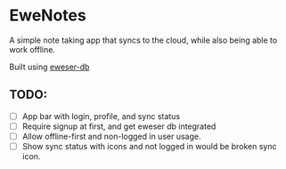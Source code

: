 # EweNotes

A simple note taking app that syncs to the cloud, while also being able to work offline.

Built using [eweser-db](https://github.com/eweser/eweser-db)

## TODO:

- [ ] App bar with login, profile, and sync status
- [ ] Require signup at first, and get eweser db integrated
- [ ] Allow offline-first and non-logged in user usage.
- [ ] Show sync status with icons and not logged in would be broken sync icon.
